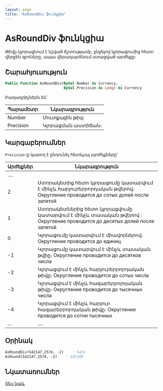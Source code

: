 ```yaml
---
layout: page
title: "AsRoundDiv ֆունկցիա"
---
```


# AsRoundDiv ֆունկցիա

Թիվը կլորացնում է նշված ճշտությամբ, ջնջելով կլորացումից հետո վերջին զրոները, ապա վերադարձնում ստացված արժեքը։

## Շարահյուսություն

``` vb
Public Function AsRoundDiv(ByVal Number As Currency, _
                           ByVal Precision As Long) As Currency
```

Բաղադրիչներն են՝

| Պարամետր | Նկարագրություն |
|--|--|
| Number | Մուտքային թիվ։ |
| Precision | Կլորացման աստիճան։ |

## Կարգաբերումներ

`Precision`-ը կարող է ընդունել հետևյալ արժեքները՝

| Արժեքներ | Նկարագրություն |
|--|--|
| .... |  |
| 2 | Ստորակետից հետո կլորացումը կատարվում է մինչև հարյուրերրորդական թվերով։ Округление проводится до сотых долей после запятой |
| 1 | Ստորակետներից հետո կլորացվումը կատարվում է մինչև տասական թվերով ։ Округление проводится до десятых долей после запятой |
| 0 | Կլորացումը կատարվում է միավորներով։ Округление проводится до единиц |
| -1 | Կլորացումը կատարվում է մինչև տասական թվիը։ Округление проводится до десятков числа |
| -2 | Կլորացվում է մինչև հարյուրերրորդական թիվը։ Округление проводится до сотых числа |
| -3 | Կլորացվում է մինչև հազարերրորդական թիվը։ Округление проводится до тысячных числа |
| -4 | Կլորացվում է մինչև հարյուր հազարերրորդական թիվը։ Округление проводится до сотни тысячных |
| ... | .... |

## Օրինակ

``` vb
AsRoundDiv(542147.2574, -2)    ' 5421
AsRound(542147.2574, -2)    ' 542100
```

## Նկատառումներ

[Տես նաև](AsRound.html)
